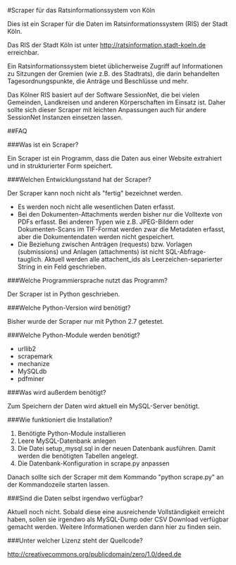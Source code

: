 #Scraper für das Ratsinformationssystem von Köln

Dies ist ein Scraper für die Daten im Ratsinformationssystem (RIS) der Stadt Köln.

Das RIS der Stadt Köln ist unter http://ratsinformation.stadt-koeln.de erreichbar.

Ein Ratsinformationssystem bietet üblicherweise Zugriff auf Informationen zu Sitzungen der Gremien 
(wie z.B. des Stadtrats), die darin behandelten Tagesordnungspunkte, die Anträge 
und Beschlüsse und mehr.

Das Kölner RIS basiert auf der Software SessionNet, die bei vielen Gemeinden, Landkreisen und anderen 
Körperschaften im Einsatz ist. Daher sollte sich dieser Scraper mit leichten Anpassungen auch für andere
SessionNet Instanzen einsetzen lassen.

##FAQ

###Was ist ein Scraper?

Ein Scraper ist ein Programm, dass die Daten aus einer Website extrahiert und in strukturierter Form speichert.

###Welchen Entwicklungsstand hat der Scraper?

Der Scraper kann noch nicht als "fertig" bezeichnet werden.

* Es werden noch nicht alle wesentlichen Daten erfasst.
* Bei den Dokumenten-Attachments werden bisher nur die Volltexte von PDFs erfasst. Bei anderen Typen 
  wie z.B. JPEG-Bildern oder Dokumenten-Scans im TIF-Format werden zwar die Metadaten erfasst, aber
  die Dokumentendaten werden nicht gespeichert.
* Die Beziehung zwischen Anträgen (requests) bzw. Vorlagen (submissions) und Anlagen (attachments) ist
  nicht SQL-Abfrage-tauglich. Aktuell werden alle attachent_ids als Leerzeichen-separierter String in ein Feld
  geschrieben.

###Welche Programmiersprache nutzt das Programm?

Der Scraper ist in Python geschrieben.

###Welche Python-Version wird benötigt?

Bisher wurde der Scraper nur mit Python 2.7 getestet.

###Welche Python-Module werden benötigt?

* urllib2
* scrapemark
* mechanize
* MySQLdb
* pdfminer

###Was wird außerdem benötigt?

Zum Speichern der Daten wird aktuell ein MySQL-Server benötigt.

###Wie funktioniert die Installation?

1. Benötigte Python-Module installieren
2. Leere MySQL-Datenbank anlegen
3. Die Datei setup_mysql.sql in der neuen Datenbank ausführen. Damit werden die benötigten Tabellen angelegt.
4. Die Datenbank-Konfiguration in scrape.py anpassen

Danach sollte sich der Scraper mit dem Kommando "python scrape.py" an der Kommandozeile starten lassen.

###Sind die Daten selbst irgendwo verfügbar?

Aktuell noch nicht. Sobald diese eine ausreichende Vollständigkeit erreicht haben, sollen sie irgendwo als MySQL-Dump oder
CSV Download verfügbar gemacht werden. Weitere Informationen werden dann hier zu finden sein.

###Unter welcher Lizenz steht der Quellcode?

http://creativecommons.org/publicdomain/zero/1.0/deed.de
